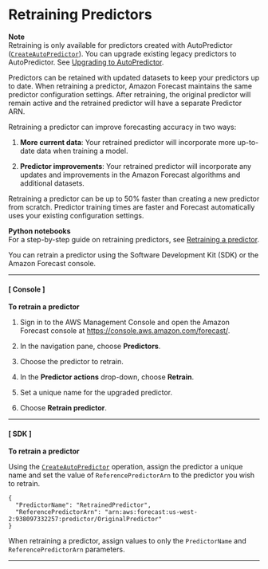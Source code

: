 # Retraining Predictors<a name="retrain-predictors"></a>

**Note**  
Retraining is only available for predictors created with AutoPredictor \([`CreateAutoPredictor`](API_CreateAutoPredictor.md)\)\. You can upgrade existing legacy predictors to AutoPredictor\. See [Upgrading to AutoPredictor](howitworks-predictor.md#upgrading-autopredictor)\.

Predictors can be retained with updated datasets to keep your predictors up to date\. When retraining a predictor, Amazon Forecast maintains the same predictor configuration settings\. After retraining, the original predictor will remain active and the retrained predictor will have a separate Predictor ARN\.

Retraining a predictor can improve forecasting accuracy in two ways:

1. **More current data**: Your retrained predictor will incorporate more up\-to\-date data when training a model\.

1. **Predictor improvements**: Your retrained predictor will incorporate any updates and improvements in the Amazon Forecast algorithms and additional datasets\.

Retraining a predictor can be up to 50% faster than creating a new predictor from scratch\. Predictor training times are faster and Forecast automatically uses your existing configuration settings\.

**Python notebooks**  
For a step\-by\-step guide on retraining predictors, see [Retraining a predictor](https://github.com/aws-samples/amazon-forecast-samples/blob/main/notebooks/advanced/Retraining_AutoPredictor/Retraining.ipynb)\.

You can retrain a predictor using the Software Development Kit \(SDK\) or the Amazon Forecast console\.

------
#### [ Console ]

**To retrain a predictor**

1. Sign in to the AWS Management Console and open the Amazon Forecast console at [https://console\.aws\.amazon\.com/forecast/](https://console.aws.amazon.com/forecast/)\.

1. In the navigation pane, choose **Predictors**\.

1. Choose the predictor to retrain\.

1. In the **Predictor actions** drop\-down, choose **Retrain**\.

1. Set a unique name for the upgraded predictor\.

1. Choose **Retrain predictor**\.

------
#### [ SDK ]

**To retrain a predictor**

Using the [`CreateAutoPredictor`](API_CreateAutoPredictor.md) operation, assign the predictor a unique name and set the value of `ReferencePredictorArn` to the predictor you wish to retrain\.

```
{
  "PredictorName": "RetrainedPredictor",
  "ReferencePredictorArn": "arn:aws:forecast:us-west-2:938097332257:predictor/OriginalPredictor"
}
```

When retraining a predictor, assign values to only the `PredictorName` and `ReferencePredictorArn` parameters\.

------